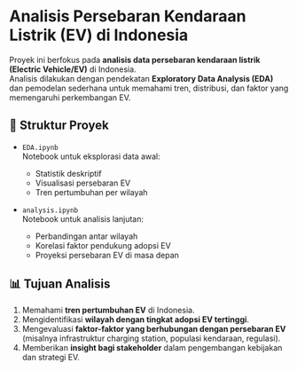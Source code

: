 # Analisis Persebaran Kendaraan Listrik (EV) di Indonesia

Proyek ini berfokus pada **analisis data persebaran kendaraan listrik (Electric Vehicle/EV)** di Indonesia.  
Analisis dilakukan dengan pendekatan **Exploratory Data Analysis (EDA)** dan pemodelan sederhana untuk memahami tren, distribusi, dan faktor yang memengaruhi perkembangan EV.

## 📂 Struktur Proyek

- `EDA.ipynb`  
  Notebook untuk eksplorasi data awal:
  - Statistik deskriptif
  - Visualisasi persebaran EV
  - Tren pertumbuhan per wilayah

- `analysis.ipynb`  
  Notebook untuk analisis lanjutan:
  - Perbandingan antar wilayah
  - Korelasi faktor pendukung adopsi EV
  - Proyeksi persebaran EV di masa depan

## 📊 Tujuan Analisis

1. Memahami **tren pertumbuhan EV** di Indonesia.  
2. Mengidentifikasi **wilayah dengan tingkat adopsi EV tertinggi**.  
3. Mengevaluasi **faktor-faktor yang berhubungan dengan persebaran EV** (misalnya infrastruktur charging station, populasi kendaraan, regulasi).  
4. Memberikan **insight bagi stakeholder** dalam pengembangan kebijakan dan strategi EV.  
